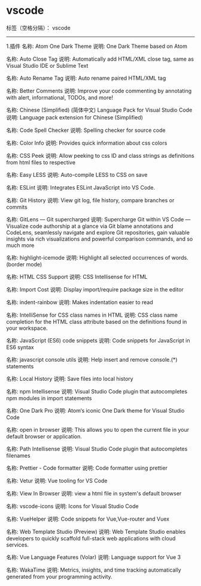 # vscode

标签（空格分隔）： vscode

---

1.插件
名称: Atom One Dark Theme
说明: One Dark Theme based on Atom

名称: Auto Close Tag
说明: Automatically add HTML/XML close tag, same as Visual Studio IDE or Sublime Text

名称: Auto Rename Tag
说明: Auto rename paired HTML/XML tag

名称: Better Comments
说明: Improve your code commenting by annotating with alert, informational, TODOs, and more!

名称: Chinese (Simplified) (简体中文) Language Pack for Visual Studio Code
说明: Language pack extension for Chinese (Simplified)

名称: Code Spell Checker
说明: Spelling checker for source code

名称: Color Info
说明: Provides quick information about css colors

名称: CSS Peek
说明: Allow peeking to css ID and class strings as definitions from html files to respective

名称: Easy LESS
说明: Auto-compile LESS to CSS on save

名称: ESLint
说明: Integrates ESLint JavaScript into VS Code.

名称: Git History
说明: View git log, file history, compare branches or commits

名称: GitLens — Git supercharged
说明: Supercharge Git within VS Code — Visualize code authorship at a glance via Git blame annotations and CodeLens, seamlessly navigate and explore Git repositories, gain valuable insights via rich visualizations and powerful comparison commands, and so much more

名称: highlight-icemode
说明: Highlight all selected occurrences of words. (border mode)

名称: HTML CSS Support
说明: CSS Intellisense for HTML

名称: Import Cost
说明: Display import/require package size in the editor

名称: indent-rainbow
说明: Makes indentation easier to read

名称: IntelliSense for CSS class names in HTML
说明: CSS class name completion for the HTML class attribute based on the definitions found in your workspace.

名称: JavaScript (ES6) code snippets
说明: Code snippets for JavaScript in ES6 syntax

名称: javascript console utils
说明: Help insert and remove console.(*) statements

名称: Local History
说明: Save files into local history

名称: npm Intellisense
说明: Visual Studio Code plugin that autocompletes npm modules in import statements

名称: One Dark Pro
说明: Atom‘s iconic One Dark theme for Visual Studio Code

名称: open in browser
说明: This allows you to open the current file in your default browser or application.

名称: Path Intellisense
说明: Visual Studio Code plugin that autocompletes filenames

名称: Prettier - Code formatter
说明: Code formatter using prettier

名称: Vetur
说明: Vue tooling for VS Code

名称: View In Browser
说明: view a html file in system's default browser

名称: vscode-icons
说明: Icons for Visual Studio Code

名称: VueHelper
说明: Code snippets for Vue,Vue-router and Vuex

名称: Web Template Studio (Preview)
说明: Web Template Studio enables developers to quickly scaffold full-stack web applications with cloud services.

名称: Vue Language Features (Volar)
说明: Language support for Vue 3

名称: WakaTime
说明: Metrics, insights, and time tracking automatically generated from your programming activity.
